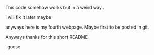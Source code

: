 This code somehow works but in a weird way..

i will fix it later maybe

anyways here is my fourth webpage. Maybe first to be posted in git.

Anyways thanks for this short README 

-goose